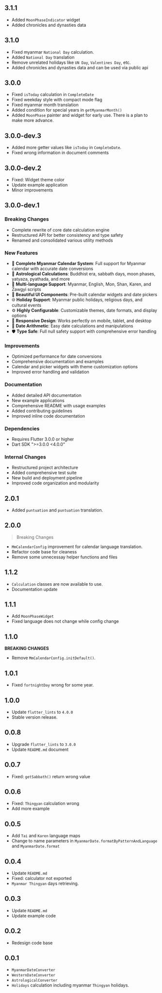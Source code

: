 ## 3.1.1

- Added `MoonPhaseIndicator` widget
- Added chronicles and dynasties data

## 3.1.0

- Fixed myanmar `National Day` calculation.
- Added `National Day` translation
- Remove unrelated holidays like `UN Day`, `Valentines Day`, etc.
- Added chronicles and dynasties data and can be used via public api

## 3.0.0

- Fixed `isToday` calculation in `CompleteDate`
- Fixed weekday style with compact mode flag
- Fixed myanmar month translation
- Added condition for special years in `getMyanmarMonth()`
- Added `MoonPhase` painter and widget for early use. There is a plan to make more advance.

## 3.0.0-dev.3

- Added more getter values like `isToday` in `CompleteDate`.
- Fixed wrong information in document comments

## 3.0.0-dev.2

- Fixed: Widget theme color
- Update example application
- Minor improvements

## 3.0.0-dev.1

### Breaking Changes

- Complete rewrite of core date calculation engine
- Restructured API for better consistency and type safety
- Renamed and consolidated various utility methods

### New Features

- 📅 **Complete Myanmar Calendar System**: Full support for Myanmar calendar with accurate date conversions
- 🌙 **Astrological Calculations**: Buddhist era, sabbath days, moon phases, yatyaza, pyathada, and more
- 🎯 **Multi-language Support**: Myanmar, English, Mon, Shan, Karen, and Zawgyi scripts
- 🎨 **Beautiful UI Components**: Pre-built calendar widgets and date pickers
- 🌐 **Holiday Support**: Myanmar public holidays, religious days, and cultural events
- ⚙️ **Highly Configurable**: Customizable themes, date formats, and display options
- 📱 **Responsive Design**: Works perfectly on mobile, tablet, and desktop
- 🔄 **Date Arithmetic**: Easy date calculations and manipulations
- 🛡️ **Type Safe**: Full null safety support with comprehensive error handling

### Improvements

- Optimized performance for date conversions
- Comprehensive documentation and examples
- Calendar and picker widgets with theme customization options
- Improved error handling and validation

### Documentation

- Added detailed API documentation
- New example applications
- Comprehensive README with usage examples
- Added contributing guidelines
- Improved inline code documentation

### Dependencies

- Requires Flutter 3.0.0 or higher
- Dart SDK ">=3.0.0 <4.0.0"

### Internal Changes

- Restructured project architecture
- Added comprehensive test suite
- New build and deployment pipeline
- Improved code organization and modularity

## 2.0.1

- Added `puntuation` and `puntuation` translation.

## 2.0.0

> Breaking Changes

- `MmCalendarConfig` improvement for calendar language translation.
- Refactor code base for cleaness
- Remove some unnecessay helper functions and files

## 1.1.2

- `Calculation` classes are now available to use.
- Documentation update

## 1.1.1

- Add `MoonPhaseWidget`
- Fixed language does not change while config change

## 1.1.0

**BREAKING CHANGES**

- Remove `MmCalendarConfig.initDefault()`.

## 1.0.1

- Fixed `fortnightDay` wrong for some year.

## 1.0.0

- Update `flutter_lints` to `4.0.0`
- Stable version release.

## 0.0.8

- Upgrade `flutter_lints` to `3.0.0`
- Update `README.md` document

## 0.0.7

- Fixed: `getSabbath()` return wrong value

## 0.0.6

- Fixed: `Thingyan` calculation wrong
- Add more example

## 0.0.5

- Add `Tai` and `Karen` language maps
- Change to name parameters in `MyanmarDate.formatByPatternAndLanguage` and `MyanmarDate.format`

## 0.0.4

- Update `README.md`
- Fixed: calculator not exported
- `Myanmar Thingyan` days retrieving.

## 0.0.3

- Update `README.md`
- Update example code

## 0.0.2

- Redesign code base

## 0.0.1

- `MyanmarDateConverter`
- `WesternDateConverter`
- `AstrologicalConverter`
- `Holidays` calculation including myanmar `Thingyan` holidays.
